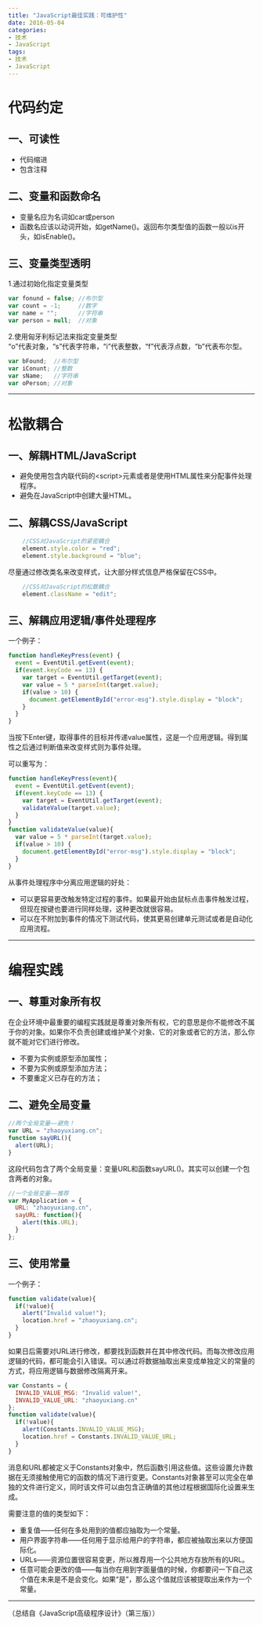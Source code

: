 ```yaml
---
title: "JavaScript最佳实践：可维护性"
date: 2016-05-04
categories: 
- 技术
- JavaScript
tags:
- 技术
- JavaScript
---
```


# 代码约定 #

## 一、可读性    

- 代码缩进   
- 包含注释      

## 二、变量和函数命名

- 变量名应为名词如car或person   
- 函数名应该以动词开始，如getName()。返回布尔类型值的函数一般以is开头，如isEnable()。   

## 三、变量类型透明   

1.通过初始化指定变量类型   
```js
var fonund = false; //布尔型   
var count = -1;     //数字   
var name = "";      //字符串   
var person = null;  //对象
```
2.使用匈牙利标记法来指定变量类型   
“o”代表对象，“s”代表字符串，“i”代表整数，“f”代表浮点数，“b”代表布尔型。   
```js
var bFound;  //布尔型
var iConunt; //整数
var sName;   //字符串
var oPerson; //对象
```

<!-- more -->

----------

# 松散耦合 #

## 一、解耦HTML/JavaScript

- 避免使用包含内联代码的<script\>元素或者是使用HTML属性来分配事件处理程序。
- 避免在JavaScript中创建大量HTML。   

## 二、解耦CSS/JavaScript   
```js
    //CSS对JavaScript的紧密耦合
    element.style.color = "red";
    element.style.background = "blue";
```
尽量通过修改类名来改变样式，让大部分样式信息严格保留在CSS中。
```js
    //CSS对JavaScript的松散耦合
    element.className = "edit";
```
## 三、解耦应用逻辑/事件处理程序   
一个例子：
```js
function handleKeyPress(event) {
  event = EventUtil.getEvent(event);
  if(event.keyCode == 13) {
    var target = EventUtil.getTarget(event);
    var value = 5 * parseInt(target.value);
    if(value > 10) {
      document.getElementById("error-msg").style.display = "block";
    }
  }
}
```
当按下Enter键，取得事件的目标并传递value属性，这是一个应用逻辑。得到属性之后通过判断值来改变样式则为事件处理。

可以重写为：
```js
function handleKeyPress(event){
  event = EventUtil.getEvent(event);
  if(event.keyCode == 13) {
    var target = EventUtil.getTarget(event);
    validateValue(target.value);
  }
}
function validateValue(value){
  var value = 5 * parseInt(target.value);
  if(value > 10) {
    document.getElementById("error-msg").style.display = "block";
  }
}
```
从事件处理程序中分离应用逻辑的好处：

- 可以更容易更改触发特定过程的事件。如果最开始由鼠标点击事件触发过程，但现在按键也要进行同样处理，这种更改就很容易。
- 可以在不附加到事件的情况下测试代码，使其更易创建单元测试或者是自动化应用流程。

----------

# 编程实践

## 一、尊重对象所有权   
在企业环境中最重要的编程实践就是尊重对象所有权，它的意思是你不能修改不属于你的对象。如果你不负责创建或维护某个对象、它的对象或者它的方法，那么你就不能对它们进行修改。

- 不要为实例或原型添加属性；
- 不要为实例或原型添加方法；
- 不要重定义已存在的方法；   

## 二、避免全局变量
```js
//两个全局变量——避免！
var URL = "zhaoyuxiang.cn";
function sayURL(){
  alert(URL);
}
```
这段代码包含了两个全局变量：变量URL和函数sayURL()。其实可以创建一个包含两者的对象。
```js
//一个全局变量——推荐
var MyApplication = {
  URL: "zhaoyuxiang.cn",
  sayURL: function(){
    alert(this.URL);
  }
};
```
## 三、使用常量   
一个例子：
```js
function validate(value){
  if(!value){
    alert("Invalid value!");
    location.href = "zhaoyuxiang.cn";
  }
}
```
如果日后需要对URL进行修改，都要找到函数并在其中修改代码。而每次修改应用逻辑的代码，都可能会引入错误。可以通过将数据抽取出来变成单独定义的常量的方式，将应用逻辑与数据修改隔离开来。
```js
var Constants = {
  INVALID_VALUE_MSG: "Invalid value!",
  INVALID_VALUE_URL: "zhaoyuxiang.cn"
};
function validate(value){
  if(!value){
    alert(Constants.INVALID_VALUE_MSG);
    location.href = Constants.INVALID_VALUE_URL;
  }
}
```
消息和URL都被定义于Constants对象中，然后函数引用这些值。这些设置允许数据在无须接触使用它的函数的情况下进行变更。Constants对象甚至可以完全在单独的文件进行定义，同时该文件可以由包含正确值的其他过程根据国际化设置来生成。   

需要注意的值的类型如下：

- 重复值——任何在多处用到的值都应抽取为一个常量。
- 用户界面字符串——任何用于显示给用户的字符串，都应被抽取出来以方便国际化。
- URLs——资源位置很容易变更，所以推荐用一个公共地方存放所有的URL。
- 任意可能会更改的值——每当你在用到字面量值的时候，你都要问一下自己这个值在未来是不是会变化。如果“是”，那么这个值就应该被提取出来作为一个常量。   

----------

（总结自《JavaScript高级程序设计》（第三版））
